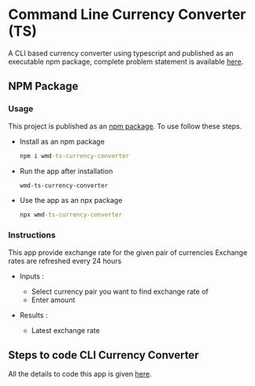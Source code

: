 # Command Line Currency Converter (TS)

A CLI based currency converter using typescript and published as an executable npm package, complete problem statement is available [here](https://github.com/panaverse/typescript-node-projects/tree/main/project04_currency_converter).

## NPM Package

### Usage

This project is published as an [npm package](https://www.npmjs.com/package/wmd-ts-currency-converter). To use follow these steps.

- Install as an npm package

  ```cmd
  npm i wmd-ts-currency-converter
  ```

- Run the app after installation

  ```cmd
  wmd-ts-currency-converter
  ```

- Use the app as an npx package

  ```cmd
  npx wmd-ts-currency-converter
  ```

### Instructions

This app provide exchange rate for the given pair of currencies
Exchange rates are refreshed every 24 hours

- Inputs :

  - Select currency pair you want to find exchange rate of
  - Enter amount

- Results :
  - Latest exchange rate

## Steps to code CLI Currency Converter

All the details to code this app is given [here](https://github.com/hassan-ak/wmd-ts-currency-converter/tree/main/stepsToCode/Readme.md).
